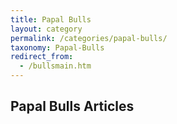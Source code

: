 ```yaml
---
title: Papal Bulls
layout: category
permalink: /categories/papal-bulls/
taxonomy: Papal-Bulls
redirect_from:
  - /bullsmain.htm
---
```


## Papal Bulls Articles
